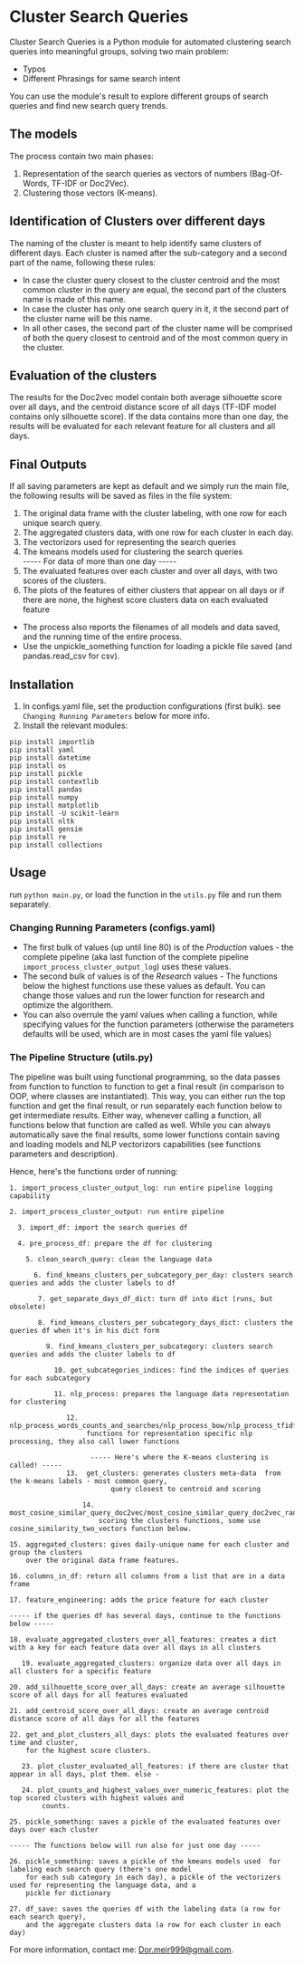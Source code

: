 # Cluster Search Queries

Cluster Search Queries is a Python module for automated clustering search queries into meaningful groups,
 solving two main problem:
* Typos
* Different Phrasings for same search intent

You can use the module's result to explore different groups of search queries and find new search query trends.

## The models

The process contain two main phases:
1. Representation of the search queries as vectors of numbers (Bag-Of-Words, TF-IDF or Doc2Vec).
2. Clustering those vectors (K-means).

## Identification of Clusters over different days

The naming of the cluster is meant to help identify same clusters of different days.
Each cluster is named after the sub-category and a second part of the name, following these rules:
* In case the cluster query closest to the cluster centroid and the most common cluster in the query are equal, the second 
part of the clusters name is made of this name.
* In case the cluster has only one search query in it, it the second part of the cluster name will be this name.
* In all other cases, the second part of the cluster name will be comprised of both the query closest to centroid
and of the most common query in the cluster.

## Evaluation of the clusters

The results for the Doc2vec model contain both average silhouette score over all days, and the centroid distance
score of all days (TF-IDF model contains only silhouette score).
If the data contains more than one day, the results will be evaluated for each relevant feature for all clusters and
all days.  

## Final Outputs

If all saving parameters are kept as default and we simply run the main file,
the following results will be saved as files in the file system:

1. The original data frame with the cluster labeling, with one row for each unique search query.
2. The aggregated clusters data, with one row for each cluster in each day.
3. The vectorizors used for representing the search queries
4. The kmeans models used for clustering the search queries<br> 
----- For data of more than one day -----<br>
5. The evaluated features over each cluster and over all days, with two scores of the clusters.
6. The plots of the features of either clusters that appear on all days or if there are none,
   the highest score clusters data on each evaluated feature 

* The process also reports the filenames of all models and data saved,
and the running time of the entire process.
* Use the unpickle_something function for loading a pickle file saved (and pandas.read_csv for csv).

## Installation

1. In configs.yaml file, set the production configurations (first bulk). see `Changing Running Parameters` below for more info.
2. Install the relevant modules:

`pip install importlib`<br>
`pip install yaml`<br>
`pip install datetime`<br>
`pip install os`<br>
`pip install pickle`<br>
`pip install contextlib`<br>
`pip install pandas`<br>
`pip install numpy`<br>
`pip install matplotlib`<br>
`pip install -U scikit-learn`<br>
`pip install nltk`<br>
`pip install gensim`<br>
`pip install re`<br>
`pip install collections`<br>

## Usage

run `python main.py`, or load the function in the `utils.py` file and run them separately. 

### Changing Running Parameters (configs.yaml)

* The first bulk of values (up until line 80) is of the *Production* values - 
the complete pipeline (aka last function of the complete pipeline `import_process_cluster_output_log`)
uses these values. 
* The second bulk of values is of the *Research* values -
The functions below the highest functions use these values as default.
You can change those values and run the lower function for research and optimize the algorithem.
* You can also overrule the yaml values when calling a function, while specifying values
for the function parameters (otherwise the parameters defaults will be used,
which are in most cases the yaml file values)

### The Pipeline Structure (utils.py)

The pipeline was built using functional programming, so the data passes
from function to function to function to get a final result (in comparison to OOP, where classes are instantiated).
This way, you can either run the top function and get the final result,
or run separately each function below to get intermediate results. Either way, whenever calling a function,
all functions below that function are called as well. 
While you can always automatically save the final results,
some lower functions contain saving and loading models and NLP vectorizors
 capabilities (see functions parameters and description). 

Hence, here's the functions order of running:


    1. import_process_cluster_output_log: run entire pipeline logging capability

    2. import_process_cluster_output: run entire pipeline
    
      3. import_df: import the search queries df
     
      4. pre_process_df: prepare the df for clustering
      
        5. clean_search_query: clean the language data
        
          6. find_kmeans_clusters_per_subcategory_per_day: clusters search queries and adds the cluster labels to df
          
           7. get_separate_days_df_dict: turn df into dict (runs, but obsolete)
           
           8. find_kmeans_clusters_per_subcategory_days_dict: clusters the queries df when it's in his dict form
           
             9. find_kmeans_clusters_per_subcategory: clusters search queries and adds the cluster labels to df
             
               10. get_subcategories_indices: find the indices of queries for each subcategory
               
               11. nlp_process: prepares the language data representation for clustering
               
                  12.  nlp_process_words_counts_and_searches/nlp_process_bow/nlp_process_tfidf/nlp_process_doc2vec:
                       functions for representation specific nlp processing, they also call lower functions
                        
                        ----- Here's where the K-means clustering is called! -----
                  13.  get_clusters: generates clusters meta-data  from the k-means labels - most common query, 
                             query closest to centroid and scoring
                             
                      14. most_cosine_similar_query_doc2vec/most_cosine_similar_query_doc2vec_rank/most_cosine_similar_vector:
                          scoring the clusters functions, some use cosine_similarity_two_vectors function below.
                          
    15. aggregated_clusters: gives daily-unique name for each cluster and group the clusters
        over the original data frame features.
        
    16. columns_in_df: return all columns from a list that are in a data frame
    
    17. feature_engineering: adds the price feature for each cluster
    
    ----- if the queries df has several days, continue to the functions below -----
    
    18. evaluate_aggregated_clusters_over_all_features: creates a dict with a key for each feature data over all days in all clusters
    
       19. evaluate_aggregated_clusters: organize data over all days in all clusters for a specific feature
       
    20. add_silhouette_score_over_all_days: create an average silhouette score of all days for all features evaluated
    
    21. add_centroid_score_over_all_days: create an average centroid distance score of all days for all the features
    
    22. get_and_plot_clusters_all_days: plots the evaluated features over time and cluster, 
        for the highest score clusters.
        
       23. plot_cluster_evaluated_all_features: if there are cluster that appear in all days, plot them. else - 
       
       24. plot_counts_and_highest_values_over_numeric_features: plot the top scored clusters with highest values and
            counts.
            
    25. pickle_something: saves a pickle of the evaluated features over days over each cluster 
    
    ----- The functions below will run also for just one day -----
    
    26. pickle_something: saves a pickle of the kmeans models used  for labeling each search query (there's one model 
        for each sub category in each day), a pickle of the vectorizers used for representing the language data, and a
        pickle for dictionary 
        
    27. df_save: saves the queries df with the labeling data (a row for each search query),
        and the aggregate clusters data (a row for each cluster in each day) 
     
     
For more information, contact me: Dor.meir999@gmail.com.
